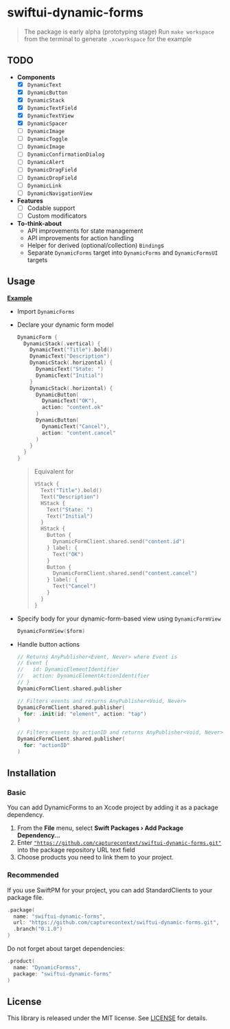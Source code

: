 # swiftui-dynamic-forms

> The package is early alpha (prototyping stage)
> Run `make workspace` from the terminal to generate `.xcworkspace` for the example



## TODO

- **Components**
  - [x] `DynamicText`
  - [x] `DynamicButton`
  - [x] `DynamicStack`
  - [x] `DynamicTextField`
  - [x] `DynamicTextView`
  - [x] `DynamicSpacer`
  - [ ] `DynamicImage`
  - [ ] `DynamicToggle`
  - [ ] `DynamicImage`
  - [ ] `DynamicConfirmationDialog`
  - [ ] `DynamicAlert`
  - [ ] `DynamicDragField`
  - [ ] `DynamicDropField`
  - [ ] `DynamicLink`
  - [ ] `DynamicNavigationView`
- **Features**
  - [ ] Codable support
  - [ ] Custom modificators
- **To-think-about**
  - API improvements for state management
  - API improvements for action handling
  - Helper for derived (optional/collection) `Binding`s
  - Separate `DynamicForms` target into `DynamicForms` and `DynamicFormsUI` targets



## Usage

[**Example**](Example/Shared/ContentView.swift)

- Import `DynamicForms`

- Declare your dynamic form model

  ```swift
  DynamicForm {
    DynamicStack(.vertical) {
      DynamicText("Title").bold()
      DynamicText("Description")
      DynamicStack(.horizontal) {
        DynamicText("State: ")
        DynamicText("Initial")
      }
      DynamicStack(.horizontal) {
        DynamicButton(
          DynamicText("OK"),
          action: "content.ok"
        )
        DynamicButton(
          DynamicText("Cancel"),
          action: "content.cancel"
        )
      }
    }
  }
  ```

  > Equivalent for
  >
  > ```swift
  > VStack {
  >   Text("Title").bold()
  >   Text("Description")
  >   HStack {
  >     Text("State: ")
  >     Text("Initial")
  >   }
  >   HStack {
  >     Button { 
  >       DynamicFormClient.shared.send("content.id")
  >     } label: {
  >       Text("OK")
  >     }
  >     Button { 
  >       DynamicFormClient.shared.send("content.cancel")
  >     } label: {
  >       Text("Cancel")
  >     }
  >   }
  > }
  > ```

- Specify body for your dynamic-form-based view using `DynamicFormView`

  ```swift
  DynamicFormView($form)
  ```

- Handle button actions

  ```swift
  // Returns AnyPublisher<Event, Never> where Event is
  // Event {
  //   id: DynamicElementIdentifier
  //   action: DynamicElementActionIdentifier
  // }
  DynamicFormClient.shared.publisher
  
  // Filters events and returns AnyPublisher<Void, Never>
  DynamicFormClient.shared.publisher(
    for: .init(id: "element", action: "tap")
  )
  
  // Filters events by actionID and returns AnyPublisher<Void, Never>
  DynamicFormClient.shared.publisher(
    for: "actionID"
  )
  ```



## Installation

### Basic

You can add DynamicForms to an Xcode project by adding it as a package dependency.

1. From the **File** menu, select **Swift Packages › Add Package Dependency…**
2. Enter [`"https://github.com/capturecontext/swiftui-dynamic-forms.git"`](https://github.com/capturecontext/swiftui-dynamic-forms.git) into the package repository URL text field
3. Choose products you need to link them to your project.

### Recommended

If you use SwiftPM for your project, you can add StandardClients to your package file.

```swift
.package(
  name: "swiftui-dynamic-forms",
  url: "https://github.com/capturecontext/swiftui-dynamic-forms.git", 
  .branch("0.1.0")
)
```

Do not forget about target dependencies:

```swift
.product(
  name: "DynamicFormss", 
  package: "swiftui-dynamic-forms"
)
```



## License

This library is released under the MIT license. See [LICENSE](LICENSE) for details.
